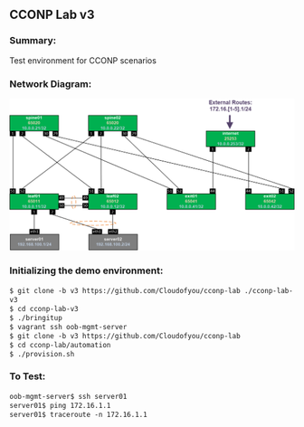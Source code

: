 ## CCONP Lab v3

### Summary:

Test environment for CCONP scenarios

### Network Diagram:

![Network Diagram](https://github.com/Cloudofyou/cconp-lab/blob/v3/documentation/cconp-lab-v3.png)

### Initializing the demo environment:

```
$ git clone -b v3 https://github.com/Cloudofyou/cconp-lab ./cconp-lab-v3
$ cd cconp-lab-v3
$ ./bringitup
$ vagrant ssh oob-mgmt-server
$ git clone -b v3 https://github.com/Cloudofyou/cconp-lab
$ cd cconp-lab/automation
$ ./provision.sh
```

### To Test:

```
oob-mgmt-server$ ssh server01
server01$ ping 172.16.1.1
server01$ traceroute -n 172.16.1.1
```
